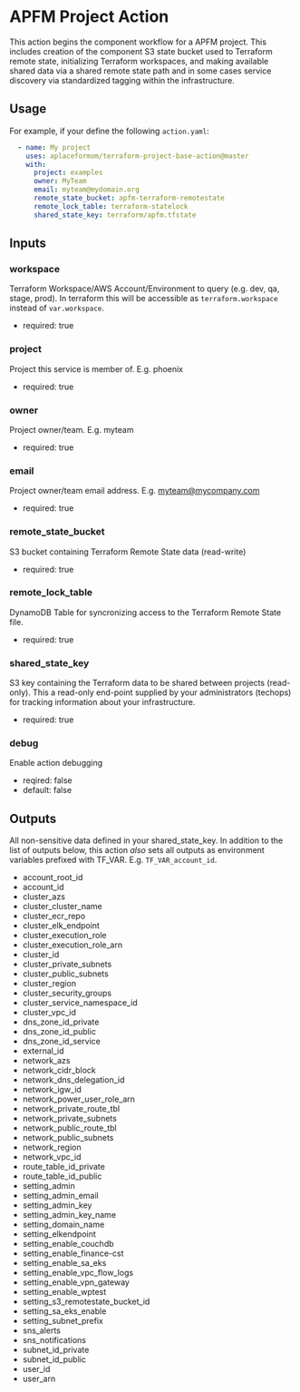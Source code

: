APFM Project Action
===================
This action begins the component workflow for a APFM project.
This includes creation of the component S3 state bucket used to Terraform
remote state, initializing Terraform workspaces, and making available shared
data via a shared remote state path and in some cases service discovery via
standardized tagging within the infrastructure.

Usage
-----

For example, if your define the following `action.yaml`:
```yaml
  - name: My project
    uses: aplaceformom/terraform-project-base-action@master
    with:
      project: examples
      owner: MyTeam
      email: myteam@mydomain.org
      remote_state_bucket: apfm-terraform-remotestate
      remote_lock_table: terraform-statelock
      shared_state_key: terraform/apfm.tfstate
```

Inputs
------

### workspace
Terraform Workspace/AWS Account/Environment to query (e.g. dev, qa, stage,
prod). In terraform this will be accessible as `terraform.workspace` instead of
`var.workspace`.
- required: true


### project
Project this service is member of. E.g. phoenix
- required: true

### owner
Project owner/team. E.g. myteam
- required: true

### email
Project owner/team email address. E.g. myteam@mycompany.com
- required: true

### remote_state_bucket
S3 bucket containing Terraform Remote State data (read-write)
- required: true

### remote_lock_table
DynamoDB Table for syncronizing access to the Terraform Remote State file.
- required: true

### shared_state_key
S3 key containing the Terraform data to be shared between projects (read-only).
This a read-only end-point supplied by your administrators (techops) for
tracking information about your infrastructure.
- required: true

### debug
Enable action debugging
- reqired: false
- default: false

Outputs
-------
All non-sensitive data defined in your shared_state_key.  In addition to the
list of outputs below, this action _also_ sets all outputs as environment
variables prefixed with TF_VAR. E.g. `TF_VAR_account_id`.

- account_root_id
- account_id
- cluster_azs
- cluster_cluster_name
- cluster_ecr_repo
- cluster_elk_endpoint
- cluster_execution_role
- cluster_execution_role_arn
- cluster_id
- cluster_private_subnets
- cluster_public_subnets
- cluster_region
- cluster_security_groups
- cluster_service_namespace_id
- cluster_vpc_id
- dns_zone_id_private
- dns_zone_id_public
- dns_zone_id_service
- external_id
- network_azs
- network_cidr_block
- network_dns_delegation_id
- network_igw_id
- network_power_user_role_arn
- network_private_route_tbl
- network_private_subnets
- network_public_route_tbl
- network_public_subnets
- network_region
- network_vpc_id
- route_table_id_private
- route_table_id_public
- setting_admin
- setting_admin_email
- setting_admin_key
- setting_admin_key_name
- setting_domain_name
- setting_elkendpoint
- setting_enable_couchdb
- setting_enable_finance-cst
- setting_enable_sa_eks
- setting_enable_vpc_flow_logs
- setting_enable_vpn_gateway
- setting_enable_wptest
- setting_s3_remotestate_bucket_id
- setting_sa_eks_enable
- setting_subnet_prefix
- sns_alerts
- sns_notifications
- subnet_id_private
- subnet_id_public
- user_id
- user_arn
